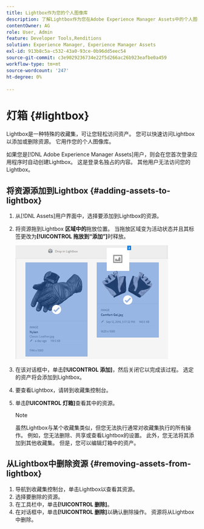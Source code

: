 ```yaml
---
title: Lightbox作为您的个人图像库
description: 了解Lightbox作为您在Adobe Experience Manager Assets中的个人图像库。
contentOwner: AG
role: User, Admin
feature: Developer Tools,Renditions
solution: Experience Manager, Experience Manager Assets
exl-id: 913b8c5a-c532-43a0-93ce-0b96dd5eec54
source-git-commit: c3e9029236734e22f5d266ac26b923eafbe0a459
workflow-type: tm+mt
source-wordcount: '247'
ht-degree: 0%

---
```


# 灯箱 {#lightbox}

Lightbox是一种特殊的收藏集，可让您轻松访问资产。 您可以快速访问Lightbox以添加或删除资源。 它用作您的个人图像库。

如果您是[!DNL Adobe Experience Manager Assets]用户，则会在您首次登录应用程序时自动创建Lightbox。 这是登录名独占的内容。 其他用户无法访问您的Lightbox。

## 将资源添加到Lightbox {#adding-assets-to-lightbox}

1. 从[!DNL Assets]用户界面中，选择要添加到Lightbox的资源。
1. 将资源拖到Lightbox **区域中的**&#x200B;拖放位置。 当拖放区域变为活动状态并且其标签更改为&#x200B;**[!UICONTROL 拖放到“添加”]**&#x200B;时释放。

   ![add_to_lightbox](assets/add_to_lightbox.png)

1. 在该对话框中，单击&#x200B;**[!UICONTROL 添加]**，然后关闭它以完成该过程。 选定的资产将会添加到Lightbox。
1. 要查看Lightbox，请转到收藏集控制台。
1. 单击&#x200B;**[!UICONTROL 灯箱]**&#x200B;查看其中的资源。

   >[!NOTE]
   >
   >虽然Lightbox与某个收藏集类似，但您无法执行通常对收藏集执行的所有操作。 例如，您无法删除、共享或查看Lightbox的设置。 此外，您无法将其添加到其他收藏集。 但是，您可以编辑灯箱中的资产。

## 从Lightbox中删除资源 {#removing-assets-from-lightbox}

1. 导航到收藏集控制台，单击Lightbox以查看其资源。
1. 选择要删除的资源。
1. 在工具栏中，单击&#x200B;**[!UICONTROL 删除]**。
1. 在对话框中，单击&#x200B;**[!UICONTROL 删除]**&#x200B;以确认删除操作。 资源将从Lightbox中删除。
